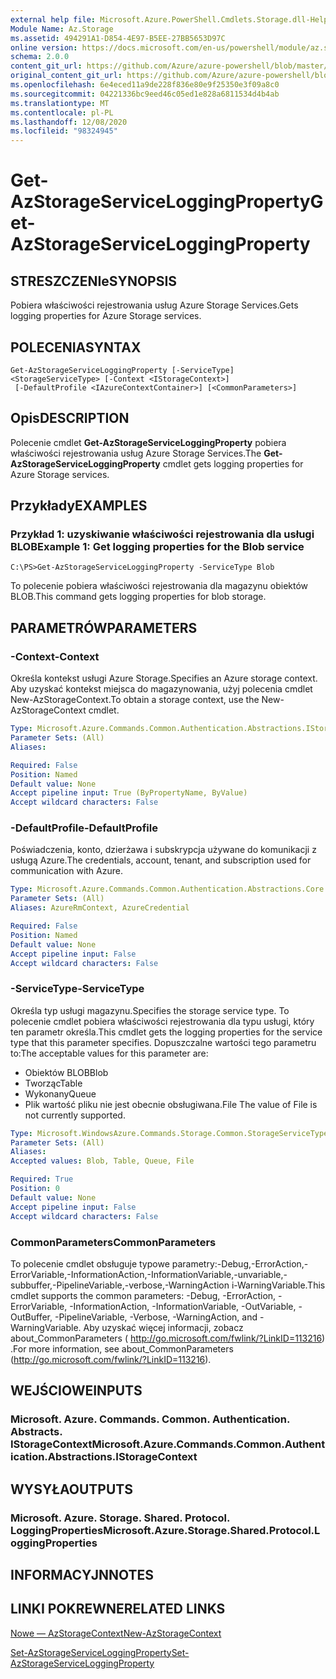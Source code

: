 ```yaml
---
external help file: Microsoft.Azure.PowerShell.Cmdlets.Storage.dll-Help.xml
Module Name: Az.Storage
ms.assetid: 494291A1-D854-4E97-B5EE-27BB5653D97C
online version: https://docs.microsoft.com/en-us/powershell/module/az.storage/get-azstorageserviceloggingproperty
schema: 2.0.0
content_git_url: https://github.com/Azure/azure-powershell/blob/master/src/Storage/Storage.Management/help/Get-AzStorageServiceLoggingProperty.md
original_content_git_url: https://github.com/Azure/azure-powershell/blob/master/src/Storage/Storage.Management/help/Get-AzStorageServiceLoggingProperty.md
ms.openlocfilehash: 6e4eced11a9de228f836e80e9f25350e3f09a8c0
ms.sourcegitcommit: 04221336bc9eed46c05ed1e828a6811534d4b4ab
ms.translationtype: MT
ms.contentlocale: pl-PL
ms.lasthandoff: 12/08/2020
ms.locfileid: "98324945"
---
```

# <span data-ttu-id="f73b4-101">Get-AzStorageServiceLoggingProperty</span><span class="sxs-lookup"><span data-stu-id="f73b4-101">Get-AzStorageServiceLoggingProperty</span></span>

## <span data-ttu-id="f73b4-102">STRESZCZENIe</span><span class="sxs-lookup"><span data-stu-id="f73b4-102">SYNOPSIS</span></span>
<span data-ttu-id="f73b4-103">Pobiera właściwości rejestrowania usług Azure Storage Services.</span><span class="sxs-lookup"><span data-stu-id="f73b4-103">Gets logging properties for Azure Storage services.</span></span>

## <span data-ttu-id="f73b4-104">POLECENIA</span><span class="sxs-lookup"><span data-stu-id="f73b4-104">SYNTAX</span></span>

```
Get-AzStorageServiceLoggingProperty [-ServiceType] <StorageServiceType> [-Context <IStorageContext>]
 [-DefaultProfile <IAzureContextContainer>] [<CommonParameters>]
```

## <span data-ttu-id="f73b4-105">Opis</span><span class="sxs-lookup"><span data-stu-id="f73b4-105">DESCRIPTION</span></span>
<span data-ttu-id="f73b4-106">Polecenie cmdlet **Get-AzStorageServiceLoggingProperty** pobiera właściwości rejestrowania usług Azure Storage Services.</span><span class="sxs-lookup"><span data-stu-id="f73b4-106">The **Get-AzStorageServiceLoggingProperty** cmdlet gets logging properties for Azure Storage services.</span></span>

## <span data-ttu-id="f73b4-107">Przykłady</span><span class="sxs-lookup"><span data-stu-id="f73b4-107">EXAMPLES</span></span>

### <span data-ttu-id="f73b4-108">Przykład 1: uzyskiwanie właściwości rejestrowania dla usługi BLOB</span><span class="sxs-lookup"><span data-stu-id="f73b4-108">Example 1: Get logging properties for the Blob service</span></span>
```
C:\PS>Get-AzStorageServiceLoggingProperty -ServiceType Blob
```

<span data-ttu-id="f73b4-109">To polecenie pobiera właściwości rejestrowania dla magazynu obiektów BLOB.</span><span class="sxs-lookup"><span data-stu-id="f73b4-109">This command gets logging properties for blob storage.</span></span>

## <span data-ttu-id="f73b4-110">PARAMETRÓW</span><span class="sxs-lookup"><span data-stu-id="f73b4-110">PARAMETERS</span></span>

### <span data-ttu-id="f73b4-111">-Context</span><span class="sxs-lookup"><span data-stu-id="f73b4-111">-Context</span></span>
<span data-ttu-id="f73b4-112">Określa kontekst usługi Azure Storage.</span><span class="sxs-lookup"><span data-stu-id="f73b4-112">Specifies an Azure storage context.</span></span>
<span data-ttu-id="f73b4-113">Aby uzyskać kontekst miejsca do magazynowania, użyj polecenia cmdlet New-AzStorageContext.</span><span class="sxs-lookup"><span data-stu-id="f73b4-113">To obtain a storage context, use the New-AzStorageContext cmdlet.</span></span>

```yaml
Type: Microsoft.Azure.Commands.Common.Authentication.Abstractions.IStorageContext
Parameter Sets: (All)
Aliases:

Required: False
Position: Named
Default value: None
Accept pipeline input: True (ByPropertyName, ByValue)
Accept wildcard characters: False
```

### <span data-ttu-id="f73b4-114">-DefaultProfile</span><span class="sxs-lookup"><span data-stu-id="f73b4-114">-DefaultProfile</span></span>
<span data-ttu-id="f73b4-115">Poświadczenia, konto, dzierżawa i subskrypcja używane do komunikacji z usługą Azure.</span><span class="sxs-lookup"><span data-stu-id="f73b4-115">The credentials, account, tenant, and subscription used for communication with Azure.</span></span>

```yaml
Type: Microsoft.Azure.Commands.Common.Authentication.Abstractions.Core.IAzureContextContainer
Parameter Sets: (All)
Aliases: AzureRmContext, AzureCredential

Required: False
Position: Named
Default value: None
Accept pipeline input: False
Accept wildcard characters: False
```

### <span data-ttu-id="f73b4-116">-ServiceType</span><span class="sxs-lookup"><span data-stu-id="f73b4-116">-ServiceType</span></span>
<span data-ttu-id="f73b4-117">Określa typ usługi magazynu.</span><span class="sxs-lookup"><span data-stu-id="f73b4-117">Specifies the storage service type.</span></span>
<span data-ttu-id="f73b4-118">To polecenie cmdlet pobiera właściwości rejestrowania dla typu usługi, który ten parametr określa.</span><span class="sxs-lookup"><span data-stu-id="f73b4-118">This cmdlet gets the logging properties for the service type that this parameter specifies.</span></span>
<span data-ttu-id="f73b4-119">Dopuszczalne wartości tego parametru to:</span><span class="sxs-lookup"><span data-stu-id="f73b4-119">The acceptable values for this parameter are:</span></span>
- <span data-ttu-id="f73b4-120">Obiektów BLOB</span><span class="sxs-lookup"><span data-stu-id="f73b4-120">Blob</span></span> 
- <span data-ttu-id="f73b4-121">Tworząc</span><span class="sxs-lookup"><span data-stu-id="f73b4-121">Table</span></span>
- <span data-ttu-id="f73b4-122">Wykonany</span><span class="sxs-lookup"><span data-stu-id="f73b4-122">Queue</span></span>
- <span data-ttu-id="f73b4-123">Plik wartość pliku nie jest obecnie obsługiwana.</span><span class="sxs-lookup"><span data-stu-id="f73b4-123">File The value of File is not currently supported.</span></span>

```yaml
Type: Microsoft.WindowsAzure.Commands.Storage.Common.StorageServiceType
Parameter Sets: (All)
Aliases:
Accepted values: Blob, Table, Queue, File

Required: True
Position: 0
Default value: None
Accept pipeline input: False
Accept wildcard characters: False
```

### <span data-ttu-id="f73b4-124">CommonParameters</span><span class="sxs-lookup"><span data-stu-id="f73b4-124">CommonParameters</span></span>
<span data-ttu-id="f73b4-125">To polecenie cmdlet obsługuje typowe parametry:-Debug,-ErrorAction,-ErrorVariable,-InformationAction,-InformationVariable,-unvariable,-subbuffer,-PipelineVariable,-verbose,-WarningAction i-WarningVariable.</span><span class="sxs-lookup"><span data-stu-id="f73b4-125">This cmdlet supports the common parameters: -Debug, -ErrorAction, -ErrorVariable, -InformationAction, -InformationVariable, -OutVariable, -OutBuffer, -PipelineVariable, -Verbose, -WarningAction, and -WarningVariable.</span></span> <span data-ttu-id="f73b4-126">Aby uzyskać więcej informacji, zobacz about_CommonParameters ( http://go.microsoft.com/fwlink/?LinkID=113216) .</span><span class="sxs-lookup"><span data-stu-id="f73b4-126">For more information, see about_CommonParameters (http://go.microsoft.com/fwlink/?LinkID=113216).</span></span>

## <span data-ttu-id="f73b4-127">WEJŚCIOWE</span><span class="sxs-lookup"><span data-stu-id="f73b4-127">INPUTS</span></span>

### <span data-ttu-id="f73b4-128">Microsoft. Azure. Commands. Common. Authentication. Abstracts. IStorageContext</span><span class="sxs-lookup"><span data-stu-id="f73b4-128">Microsoft.Azure.Commands.Common.Authentication.Abstractions.IStorageContext</span></span>

## <span data-ttu-id="f73b4-129">WYSYŁA</span><span class="sxs-lookup"><span data-stu-id="f73b4-129">OUTPUTS</span></span>

### <span data-ttu-id="f73b4-130">Microsoft. Azure. Storage. Shared. Protocol. LoggingProperties</span><span class="sxs-lookup"><span data-stu-id="f73b4-130">Microsoft.Azure.Storage.Shared.Protocol.LoggingProperties</span></span>

## <span data-ttu-id="f73b4-131">INFORMACYJN</span><span class="sxs-lookup"><span data-stu-id="f73b4-131">NOTES</span></span>

## <span data-ttu-id="f73b4-132">LINKI POKREWNE</span><span class="sxs-lookup"><span data-stu-id="f73b4-132">RELATED LINKS</span></span>

[<span data-ttu-id="f73b4-133">Nowe — AzStorageContext</span><span class="sxs-lookup"><span data-stu-id="f73b4-133">New-AzStorageContext</span></span>](./New-AzStorageContext.md)

[<span data-ttu-id="f73b4-134">Set-AzStorageServiceLoggingProperty</span><span class="sxs-lookup"><span data-stu-id="f73b4-134">Set-AzStorageServiceLoggingProperty</span></span>](./Set-AzStorageServiceLoggingProperty.md)


